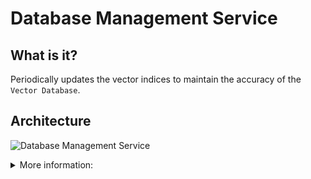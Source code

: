 # Database Management Service
## What is it?
Periodically updates the vector indices to maintain the accuracy of the `Vector Database`.

## Architecture
![Database Management Service](/img/diagrams/DatabaseManagementServiceArchitecture.svg)

<details>
<summary>More information:</summary>
1. [Vector Embedding Service](/docs/Vector%20Embedding%20Service/home)  
</details>